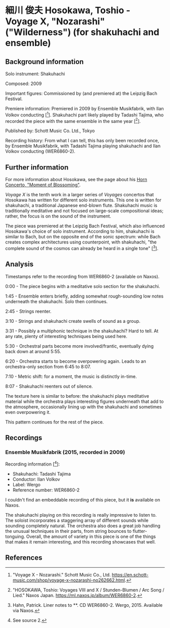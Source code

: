 # 細川 俊夫 Hosokawa, Toshio - Voyage X, "Nozarashi" ("Wilderness") (for shakuhachi and ensemble)

## Background information

Solo instrument: Shakuhachi

Composed: 2009

Important figures: Commissioned by (and premiered at) the Leipzig Bach Festival.

Premiere information: Premiered in 2009 by Ensemble Musikfabrik,
with Ilan Volkov conducting \[[^1]\].
Shakuhachi part likely played by Tadashi Tajima, who recorded the piece with
the same ensemble in the same year \[[^2]\].

Published by: Schott Music Co. Ltd., Tokyo

Recording history: From what I can tell, this has only been recorded once,
by Ensemble Musikfabrik, with Tadashi Tajima playing shakuhachi and Ilan
Volkov conducting (WER6860-2).

## Further information

For more information about Hosokawa, see the page about his
[Horn Concerto, "Moment of Blossoming"](./07-hosokawa-moment-of-blossoming.md).

*Voyage X* is the tenth work in a larger series of *Voyages* concertos that
Hosokawa has written for different solo instruments.
This one is written for shakuhachi, a traditional Japanese end-blown flute.
Shakuhachi music is traditionally meditative and not focused on large-scale
compositional ideas; rather, the focus is on the sound of the instrument.

The piece was premiered at the Leipzig Bach Festival, which also influenced
Hosokawa's choice of solo instrument.
According to him, shakuhachi is similar to Bach, but on the opposite end
of the sonic spectrum: while Bach creates complex architectures using
counterpoint, with shakuhachi, "the complete sound of the cosmos can
already be heard in a single tone" \[[^3]\].

## Analysis

Timestamps refer to the recording from WER6860-2 (available on Naxos).

0:00 - The piece begins with a meditative solo section for the shakuhachi.

1:45 - Ensemble enters briefly, adding somewhat rough-sounding low notes
underneath the shakuhachi.
Solo then continues.

2:45 - Strings reenter.

3:10 - Strings and shakuhachi create swells of sound as a group.

3:31 - Possibly a multiphonic technique in the shakuhachi? Hard to tell.
At any rate, plenty of interesting techniques being used here.

5:30 - Orchestral parts become more involved/frantic, eventually dying back
down at around 5:55.

6:20 - Orchestra starts to become overpowering again.
Leads to an orchestra-only section from 6:45 to 8:07.

7:10 - Metric shift: for a moment, the music is distinctly in-time.

8:07 - Shakuhachi reenters out of silence.

The texture here is similar to before: the shakuhachi plays meditative
material while the orchestra plays interesting figures underneath that
add to the atmosphere, occasionally lining up with the shakuhachi and
sometimes even overpowering it.

This pattern continues for the rest of the piece.

## Recordings

### Ensemble Musikfabrik (2015, recorded in 2009)

Recording information \[[^4]\]:
- Shakuhachi: Tadashi Tajima
- Conductor: Ilan Volkov
- Label: Wergo
- Reference number: WER6860-2

I couldn't find an embeddable recording of this piece, but it **is** available
on Naxos.

The shakuhachi playing on this recording is really impressive to listen to.
The soloist incorporates a staggering array of different sounds while sounding
completely natural.
The orchestra also does a great job handling the unusual techniques in their
parts, from string bounces to flutter-tonguing.
Overall, the amount of variety in this piece is one of the things that makes it
remain interesting, and this recording showcases that well.

## References

[^1]: "Voyage X - Nozarashi." Schott Music Co., Ltd. <https://en.schott-music.com/shop/voyage-x-nozarashi-no262662.html>.

[^2]: "HOSOKAWA, Toshio: Voyages VIII and X / Stunden-Blumen / Arc Song / Lied." Naxos Japan. <https://ml.naxos.jp/album/WER6860-2>.

[^3]: Hahn, Patrick. Liner notes to **. CD WER6860-2. Wergo, 2015. Available via Naxos.

[^4]: See source 2.
